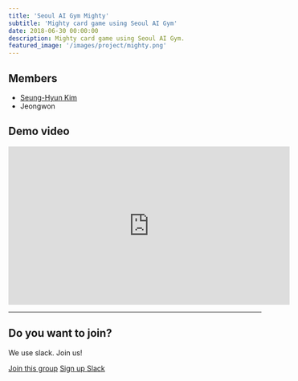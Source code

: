 ```yaml
---
title: 'Seoul AI Gym Mighty'
subtitle: 'Mighty card game using Seoul AI Gym'
date: 2018-06-30 00:00:00
description: Mighty card game using Seoul AI Gym.
featured_image: '/images/project/mighty.png'
---
```


## Members

* [Seung-Hyun Kim](https://www.github.com/ayo79)
* Jeongwon


## Demo video

<iframe width="560" height="315" src="https://www.youtube.com/embed/M3GCt8evGkQ" frameborder="0" allow="accelerometer; autoplay; encrypted-media; gyroscope; picture-in-picture" allowfullscreen></iframe>

---

## Do you want to join?

We use slack. Join us!

<a href="https://seoulai.slack.com/messages/CB4V2L9L5" class="button button--large">Join this group</a>
<a href="https://seoulai.herokuapp.com/" class="button button--large">Sign up Slack</a>
